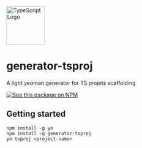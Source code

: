 <img src="https://i.imgur.com/fAmJYWo.png" alt="TypeScript Logo" width="100"/>

# generator-tsproj
A light yeoman generator for TS projets scaffolding

[![See this package on NPM](https://img.shields.io/badge/-See%20this%20package%20on%20npm-CB3837?style=for-the-badge&logo=npm&logoColor=white)](https://www.npmjs.com/package/generator-tsproj)

## Getting started
```
npm install -g yo
npm install -g generator-tsproj
yo tsproj <project-name>
```
